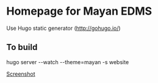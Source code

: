 Homepage for Mayan EDMS
=======================

Use Hugo static generator (http://gohugo.io/)

To build
--------
hugo server --watch --theme=mayan -s website

[Screenshot](screenshot.png)
